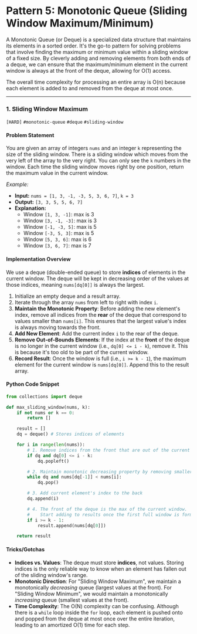 # Pattern 5: Monotonic Queue (Sliding Window Maximum/Minimum)

A Monotonic Queue (or Deque) is a specialized data structure that maintains its elements in a sorted order. It's the go-to pattern for solving problems that involve finding the maximum or minimum value within a sliding window of a fixed size. By cleverly adding and removing elements from both ends of a deque, we can ensure that the maximum/minimum element in the current window is always at the front of the deque, allowing for O(1) access.

The overall time complexity for processing an entire array is O(n) because each element is added to and removed from the deque at most once.

---

### 1. Sliding Window Maximum
`[HARD]` `#monotonic-queue` `#deque` `#sliding-window`

#### Problem Statement
You are given an array of integers `nums` and an integer `k` representing the size of the sliding window. There is a sliding window which moves from the very left of the array to the very right. You can only see the `k` numbers in the window. Each time the sliding window moves right by one position, return the maximum value in the current window.

*Example:*
- **Input:** `nums = [1, 3, -1, -3, 5, 3, 6, 7]`, `k = 3`
- **Output:** `[3, 3, 5, 5, 6, 7]`
- **Explanation:**
  - Window `[1, 3, -1]`: max is 3
  - Window `[3, -1, -3]`: max is 3
  - Window `[-1, -3, 5]`: max is 5
  - Window `[-3, 5, 3]`: max is 5
  - Window `[5, 3, 6]`: max is 6
  - Window `[3, 6, 7]`: max is 7

#### Implementation Overview
We use a deque (double-ended queue) to store **indices** of elements in the current window. The deque will be kept in decreasing order of the values at those indices, meaning `nums[dq[0]]` is always the largest.

1.  Initialize an empty deque and a result array.
2.  Iterate through the array `nums` from left to right with index `i`.
3.  **Maintain the Monotonic Property**: Before adding the new element's index, remove all indices from the **rear** of the deque that correspond to values smaller than `nums[i]`. This ensures that the largest value's index is always moving towards the front.
4.  **Add New Element**: Add the current index `i` to the rear of the deque.
5.  **Remove Out-of-Bounds Elements**: If the index at the **front** of the deque is no longer in the current window (i.e., `dq[0] <= i - k`), remove it. This is because it's too old to be part of the current window.
6.  **Record Result**: Once the window is full (i.e., `i >= k - 1`), the maximum element for the current window is `nums[dq[0]]`. Append this to the result array.

#### Python Code Snippet
```python
from collections import deque

def max_sliding_window(nums, k):
    if not nums or k == 0:
        return []

    result = []
    dq = deque() # Stores indices of elements

    for i in range(len(nums)):
        # 1. Remove indices from the front that are out of the current window's bounds
        if dq and dq[0] <= i - k:
            dq.popleft()

        # 2. Maintain monotonic decreasing property by removing smaller elements from the back
        while dq and nums[dq[-1]] < nums[i]:
            dq.pop()

        # 3. Add current element's index to the back
        dq.append(i)

        # 4. The front of the deque is the max of the current window.
        #    Start adding to results once the first full window is formed.
        if i >= k - 1:
            result.append(nums[dq[0]])

    return result
```

#### Tricks/Gotchas
- **Indices vs. Values**: The deque must store **indices**, not values. Storing indices is the only reliable way to know when an element has fallen out of the sliding window's range.
- **Monotonic Direction**: For "Sliding Window Maximum", we maintain a monotonically *decreasing* queue (largest values at the front). For "Sliding Window Minimum", we would maintain a monotonically *increasing* queue (smallest values at the front).
- **Time Complexity**: The O(N) complexity can be confusing. Although there is a `while` loop inside the `for` loop, each element is pushed onto and popped from the deque at most once over the entire iteration, leading to an amortized O(1) time for each step.

